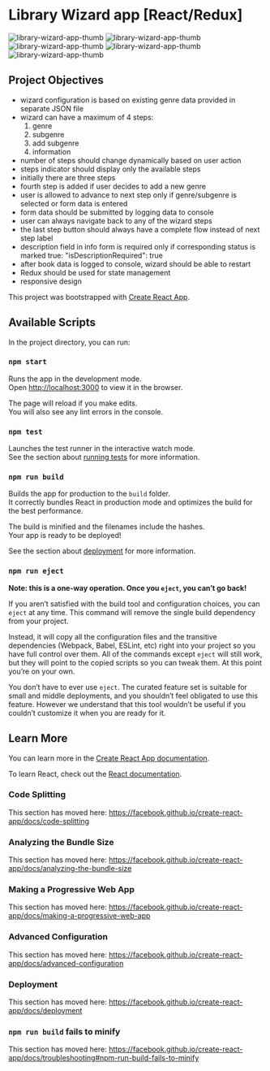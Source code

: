 # Library Wizard app [React/Redux]

![library-wizard-app-thumb](https://user-images.githubusercontent.com/31347233/64336533-85249500-cfdd-11e9-95fd-ecd463abb4a3.jpg)
![library-wizard-app-thumb](https://user-images.githubusercontent.com/31347233/64336534-85249500-cfdd-11e9-86d8-2df49850af6b.jpg)
![library-wizard-app-thumb](https://user-images.githubusercontent.com/31347233/64336535-85249500-cfdd-11e9-94cb-9e8ffe807d27.jpg)
![library-wizard-app-thumb](https://user-images.githubusercontent.com/31347233/64336536-85bd2b80-cfdd-11e9-8bbb-a8232ef581bb.jpg)
![library-wizard-app-thumb](https://user-images.githubusercontent.com/31347233/64336532-85249500-cfdd-11e9-866c-7d1814f51822.jpg)

## Project Objectives

- wizard configuration is based on existing genre data provided in separate JSON file
- wizard can have a maximum of 4 steps:
  1. genre
  2. subgenre
  3. add subgenre
  4. information
- number of steps should change dynamically based on user action
- steps indicator should display only the available steps
- initially there are three steps
- fourth step is added if user decides to add a new genre
- user is allowed to advance to next step only if genre/subgenre is selected or form data is entered
- form data should be submitted by logging data to console
- user can always navigate back to any of the wizard steps
- the last step button should always have a complete flow instead of next step label
- description field in info form is required only if corresponding status is marked true:
  "isDescriptionRequired": true
- after book data is logged to console, wizard should be able to restart
- Redux should be used for state management
- responsive design


This project was bootstrapped with [Create React App](https://github.com/facebook/create-react-app).

## Available Scripts

In the project directory, you can run:

### `npm start`

Runs the app in the development mode.<br>
Open [http://localhost:3000](http://localhost:3000) to view it in the browser.

The page will reload if you make edits.<br>
You will also see any lint errors in the console.

### `npm test`

Launches the test runner in the interactive watch mode.<br>
See the section about [running tests](https://facebook.github.io/create-react-app/docs/running-tests) for more information.

### `npm run build`

Builds the app for production to the `build` folder.<br>
It correctly bundles React in production mode and optimizes the build for the best performance.

The build is minified and the filenames include the hashes.<br>
Your app is ready to be deployed!

See the section about [deployment](https://facebook.github.io/create-react-app/docs/deployment) for more information.

### `npm run eject`

**Note: this is a one-way operation. Once you `eject`, you can’t go back!**

If you aren’t satisfied with the build tool and configuration choices, you can `eject` at any time. This command will remove the single build dependency from your project.

Instead, it will copy all the configuration files and the transitive dependencies (Webpack, Babel, ESLint, etc) right into your project so you have full control over them. All of the commands except `eject` will still work, but they will point to the copied scripts so you can tweak them. At this point you’re on your own.

You don’t have to ever use `eject`. The curated feature set is suitable for small and middle deployments, and you shouldn’t feel obligated to use this feature. However we understand that this tool wouldn’t be useful if you couldn’t customize it when you are ready for it.

## Learn More

You can learn more in the [Create React App documentation](https://facebook.github.io/create-react-app/docs/getting-started).

To learn React, check out the [React documentation](https://reactjs.org/).

### Code Splitting

This section has moved here: https://facebook.github.io/create-react-app/docs/code-splitting

### Analyzing the Bundle Size

This section has moved here: https://facebook.github.io/create-react-app/docs/analyzing-the-bundle-size

### Making a Progressive Web App

This section has moved here: https://facebook.github.io/create-react-app/docs/making-a-progressive-web-app

### Advanced Configuration

This section has moved here: https://facebook.github.io/create-react-app/docs/advanced-configuration

### Deployment

This section has moved here: https://facebook.github.io/create-react-app/docs/deployment

### `npm run build` fails to minify

This section has moved here: https://facebook.github.io/create-react-app/docs/troubleshooting#npm-run-build-fails-to-minify
